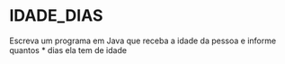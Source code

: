 # IDADE_DIAS
Escreva um programa em Java que receba a idade da pessoa e informe quantos   * dias ela tem de idade
